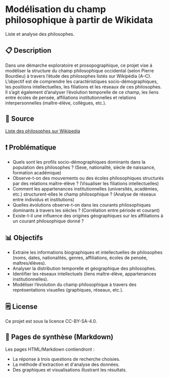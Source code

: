 # Modélisation du champ philosophique à partir de Wikidata 
Liste et analyse des philosophes.

## 📋 Description
Dans une démarche exploratoire et prosopographique, ce projet vise à modéliser la structure du champ philosophique occidental (selon Pierre Bourdieu) à travers l’étude des philosophes listés sur Wikipédia (A–C). L’objectif est de comprendre les caractéristiques socio-démographiques, les positions intellectuelles, les filiations et les réseaux de ces philosophes. Il s’agit également d’analyser l’évolution temporelle de ce champ, les liens entre écoles de pensée, affiliations institutionnelles et relations interpersonnelles (maître-élève, collègues, etc.).

## 📌 Source
[Liste des philosophes sur Wikipedia](https://en.wikipedia.org/wiki/List_of_philosophers_(A%E2%80%93C))

## ❗ Problématique 
- Quels sont les profils socio-démographiques dominants dans la population des philosophes ? (Sexe, nationalité, siècle de naissance, formation académique)
- Observe-t-on des mouvements ou des écoles philosophiques structurés par des relations maître-élève ? (Visualiser les filiations intellectuelles)
- Comment les appartenances institutionnelles (universités, académies, etc.) structurent-elles le champ philosophique ? (Analyse de réseaux entre individus et institutions)
- Quelles évolutions observe-t-on dans les courants philosophiques dominants à travers les siècles ? (Corrélation entre période et courant)
- Existe-t-il une influence des origines géographiques sur les affiliations à un courant philosophique donné ?

## 📊 Objectifs
- Extraire les informations biographiques et intellectuelles de philosophes (noms, dates, nationalités, genres, affiliations, écoles de pensée, maîtres/élèves).
- Analyser la distribution temporelle et géographique des philosophes.
- Identifier les réseaux intellectuels (liens maître-élève, appartenances institutionnelles).
- Modéliser l’évolution du champ philosophique à travers des représentations visuelles (graphiques, réseaux, etc.).

## 🗒️ License
Ce projet est sous la licence CC-BY-SA-4.0.

## 📄 Pages de synthèse (Markdown)
Les pages HTML/Markdown contiendront :
- La réponse à trois questions de recherche choisies.
- La méthode d'extraction et d'analyse des données.
- Des graphiques et visualisations illustrant les résultats.

